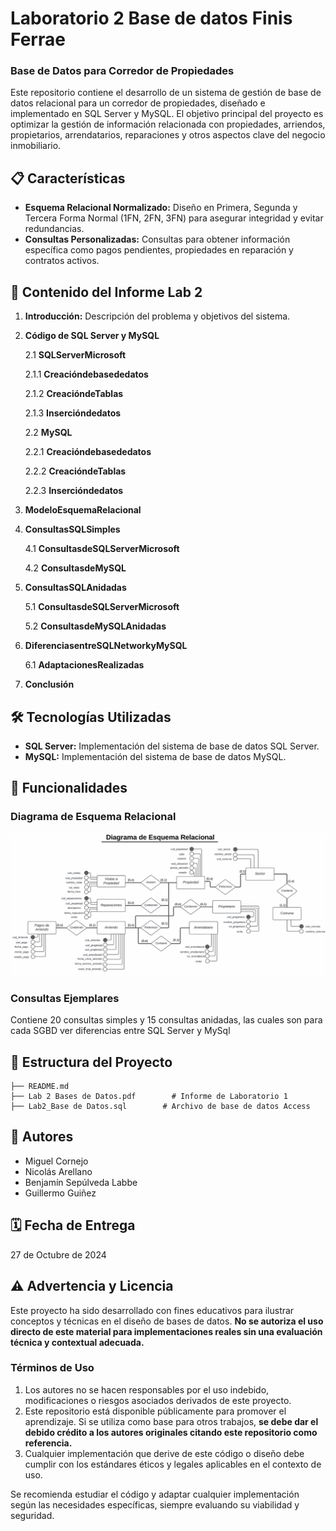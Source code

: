 # Laboratorio 2 Base de datos Finis Ferrae

<h3>Base de Datos para Corredor de Propiedades</h3>

Este repositorio contiene el desarrollo de un sistema de gestión de base de datos relacional para un corredor de propiedades, diseñado e implementado en SQL Server y MySQL. El objetivo principal del proyecto es optimizar la gestión de información relacionada con propiedades, arriendos, propietarios, arrendatarios, reparaciones y otros aspectos clave del negocio inmobiliario.

## 📋 Características

- **Esquema Relacional Normalizado:** Diseño en Primera, Segunda y Tercera Forma Normal (1FN, 2FN, 3FN) para asegurar integridad y evitar redundancias.
- **Consultas Personalizadas:** Consultas para obtener información específica como pagos pendientes, propiedades en reparación y contratos activos.

## 📑 Contenido del Informe Lab 2

1. **Introducción:** Descripción del problema y objetivos del sistema.
2. **Código de SQL Server y MySQL**

   2.1 **SQLServerMicrosoft**
   
   2.1.1 **Creacióndebasededatos**
   
   2.1.2 **CreacióndeTablas**
   
   2.1.3 **Insercióndedatos**

   2.2 **MySQL**
   
   2.2.1 **Creacióndebasededatos**
   
   2.2.2 **CreacióndeTablas**
   
   2.2.3 **Insercióndedatos**
   
3. **ModeloEsquemaRelacional**
4. **ConsultasSQLSimples**
   
   4.1 **ConsultasdeSQLServerMicrosoft**
   
   4.2 **ConsultasdeMySQL**
   
5. **ConsultasSQLAnidadas**

   5.1 **ConsultasdeSQLServerMicrosoft**
   
   5.2 **ConsultasdeMySQLAnidadas**
   
7. **DiferenciasentreSQLNetworkyMySQL**

   6.1 **AdaptacionesRealizadas**
   
8. **Conclusión**

## 🛠️ Tecnologías Utilizadas

- **SQL Server:** Implementación del sistema de base de datos SQL Server.
- **MySQL:** Implementación del sistema de base de datos MySQL.


## 🚀 Funcionalidades

### Diagrama de Esquema Relacional
![Lab2-Base_de_datos_Finis_Ferrae](github-files/tabla.png)

### Consultas Ejemplares
Contiene 20 consultas simples y 15 consultas anidadas, las cuales son para cada SGBD ver diferencias entre SQL Server y MySql

## 📂 Estructura del Proyecto

```
├── README.md
├── Lab 2 Bases de Datos.pdf        # Informe de Laboratorio 1
├── Lab2_Base de Datos.sql        # Archivo de base de datos Access
```

## 👥 Autores

- Miguel Cornejo
- Nicolás Arellano
- Benjamín Sepúlveda Labbe
- Guillermo Guiñez

## 🗓️ Fecha de Entrega
27 de Octubre de 2024


## ⚠️ Advertencia y Licencia

Este proyecto ha sido desarrollado con fines educativos para ilustrar conceptos y técnicas en el diseño de bases de datos. **No se autoriza el uso directo de este material para implementaciones reales sin una evaluación técnica y contextual adecuada.**

### Términos de Uso
1. Los autores no se hacen responsables por el uso indebido, modificaciones o riesgos asociados derivados de este proyecto.
2. Este repositorio está disponible públicamente para promover el aprendizaje. Si se utiliza como base para otros trabajos, **se debe dar el debido crédito a los autores originales citando este repositorio como referencia.**
3. Cualquier implementación que derive de este código o diseño debe cumplir con los estándares éticos y legales aplicables en el contexto de uso.

Se recomienda estudiar el código y adaptar cualquier implementación según las necesidades específicas, siempre evaluando su viabilidad y seguridad.
